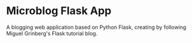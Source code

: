 # Microblog Flask App

A blogging web application based on Python Flask, creating by following Miguel Grinberg's Flask tutorial blog.
